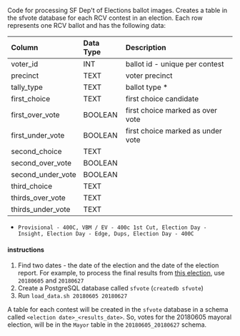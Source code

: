 Code for processing SF Dep't of Elections ballot images. Creates a table
in the sfvote database for each RCV contest in an election. Each row represents
one RCV ballot and has the following data:

| Column            | Data Type | Description                       |
| :---------------- | :-------- | :-------------------------------- |
| voter_id          | INT       | ballot id - unique per contest    |
| precinct          | TEXT      | voter precinct                    |
| tally_type        | TEXT      | ballot type \*                    |
| first_choice      | TEXT      | first choice candidate            |
| first_over_vote   | BOOLEAN   | first choice marked as over vote  |
| first_under_vote  | BOOLEAN   | first choice marked as under vote |
| second_choice     | TEXT      |                                   |
| second_over_vote  | BOOLEAN   |                                   |
| second_under_vote | BOOLEAN   |                                   |
| third_choice      | TEXT      |                                   |
| thirds_over_vote  | TEXT      |                                   |
| thirds_under_vote | TEXT      |                                   |

- `Provisional - 400C, VBM / EV - 400c 1st Cut, Election Day - Insight, Election Day - Edge, Dups, Election Day - 400C`

#### instructions

1.  Find two dates - the date of the election and the date of the election report. For example, to process the final results from [this election](https://sfelections.sfgov.org/june-5-2018-election-results-detailed-reports), use `20180605` and `20180627`
2.  Create a PostgreSQL database called `sfvote` (`createdb sfvote`)
3.  Run `load_data.sh 20180605 20180627`

A table for each contest will be created in the `sfvote` database in a schema called `<election date>_<results_date>`. So, votes for the 20180605 mayoral election, will be in the `Mayor` table in the `20180605_20180627` schema.
